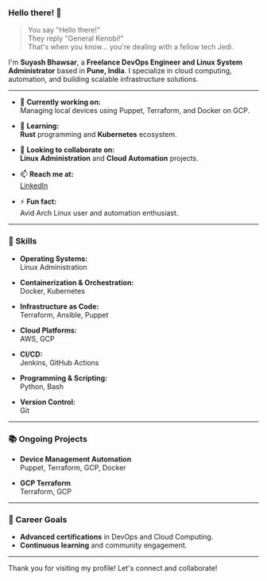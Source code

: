 ### Hello there! 👋

> You say "Hello there!"  
They reply "General Kenobi!"  
That's when you know... you're dealing with a fellow tech Jedi.

I'm **Suyash Bhawsar**, a **Freelance DevOps Engineer and Linux System Administrator** based in **Pune, India**. I specialize in cloud computing, automation, and building scalable infrastructure solutions.

---

- 🔭 **Currently working on:**  
  Managing local devices using Puppet, Terraform, and Docker on GCP.

- 🌱 **Learning:**  
  **Rust** programming and **Kubernetes** ecosystem.

- 👯 **Looking to collaborate on:**  
  **Linux Administration** and **Cloud Automation** projects.

- 📫 **Reach me at:**  
  [LinkedIn](https://www.linkedin.com/in/suyashbhawsar)

- ⚡ **Fun fact:**  
  Avid Arch Linux user and automation enthusiast.

---

### 🔧 Skills

- **Operating Systems:**  
  Linux Administration

- **Containerization & Orchestration:**  
  Docker, Kubernetes

- **Infrastructure as Code:**  
  Terraform, Ansible, Puppet

- **Cloud Platforms:**  
  AWS, GCP

- **CI/CD:**  
  Jenkins, GitHub Actions

- **Programming & Scripting:**  
  Python, Bash

- **Version Control:**  
  Git

---

### 📚 Ongoing Projects

- **Device Management Automation**  
  Puppet, Terraform, GCP, Docker

- **GCP Terraform**  
  Terraform, GCP

---

### 🎯 Career Goals

- **Advanced certifications** in DevOps and Cloud Computing.
- **Continuous learning** and community engagement.

---

Thank you for visiting my profile! Let's connect and collaborate!
